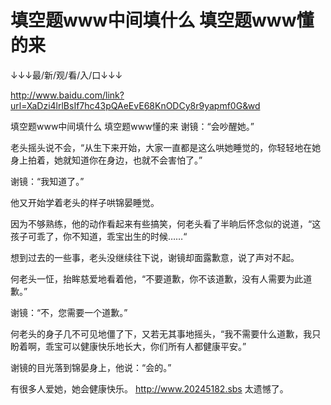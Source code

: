 # 填空题www中间填什么 填空题www懂的来

↓↓↓最/新/观/看/入/口↓↓↓

http://www.baidu.com/link?url=XaDzi4lrlBsIf7hc43pQAeEvE68KnODCy8r9yapmf0G&wd

填空题www中间填什么 填空题www懂的来
谢镜：“会吵醒她。”

老头摇头说不会，“从生下来开始，大家一直都是这么哄她睡觉的，你轻轻地在她身上拍着，她就知道你在身边，也就不会害怕了。”

谢镜：“我知道了。”

他又开始学着老头的样子哄锦晏睡觉。

因为不够熟练，他的动作看起来有些搞笑，何老头看了半晌后怀念似的说道，“这孩子可乖了，你不知道，乖宝出生的时候……“

想到过去的一些事，老头没继续往下说，谢镜却面露歉意，说了声对不起。

何老头一怔，抬眸慈爱地看着他，“不要道歉，你不该道歉，没有人需要为此道歉。”

谢镜：“不，您需要一个道歉。”

何老头的身子几不可见地僵了下，又若无其事地摇头，“我不需要什么道歉，我只盼着啊，乖宝可以健康快乐地长大，你们所有人都健康平安。”

谢镜的目光落到锦晏身上，他说：“会的。”

有很多人爱她，她会健康快乐。
http://www.20245182.sbs
太遗憾了。
